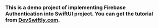 ### This is a demo project of implementing Firebase Authentication into SwiftUI project. You can get the tutorial from [DevSwiftly.com](https://devswiftly.com/add-firebase-authentication-to-your-swiftui-app/). 
